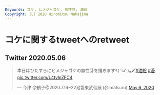 ```yaml
---
Keywords: コケ, ヒメジャゴケ, 無性芽, 油絵
Copyright: (C) 2020 Hiromitsu Nakajima
---
```


# コケに関するtweetへのretweet

## Twitter 2020.05.06

<blockquote class="twitter-tweet"><p lang="ja" dir="ltr">本日はひたすらにヒメジャゴケの無性芽を描きます٩( &#39;ω&#39; )و🖌<a href="https://twitter.com/hashtag/%E6%B2%B9%E7%B5%B5?src=hash&amp;ref_src=twsrc%5Etfw">#油絵</a> <a href="https://twitter.com/hashtag/%E8%8B%94?src=hash&amp;ref_src=twsrc%5Etfw">#苔</a> <a href="https://t.co/L4tvInZFC4">pic.twitter.com/L4tvInZFC4</a></p>&mdash; 今津 奈鶴子@2020.7.16~22池袋東武個展 (@imatsuru) <a href="https://twitter.com/imatsuru/status/1257857415761952768?ref_src=twsrc%5Etfw">May 6, 2020</a></blockquote> <script async src="https://platform.twitter.com/widgets.js" charset="utf-8"></script>

